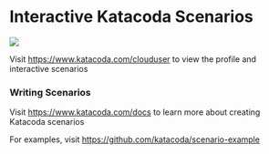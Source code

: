 # Interactive Katacoda Scenarios

[![](http://shields.katacoda.com/katacoda/clouduser/count.svg)](https://www.katacoda.com/clouduser "Get your profile on Katacoda.com")

Visit https://www.katacoda.com/clouduser to view the profile and interactive scenarios

### Writing Scenarios
Visit https://www.katacoda.com/docs to learn more about creating Katacoda scenarios

For examples, visit https://github.com/katacoda/scenario-example

